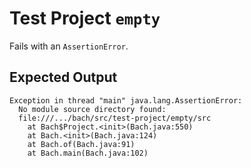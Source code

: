 # Test Project `empty`

Fails with an `AssertionError`.

## Expected Output

```text
Exception in thread "main" java.lang.AssertionError:
  No module source directory found:
  file:///.../bach/src/test-project/empty/src
	at Bach$Project.<init>(Bach.java:550)
	at Bach.<init>(Bach.java:124)
	at Bach.of(Bach.java:91)
	at Bach.main(Bach.java:102)
```
